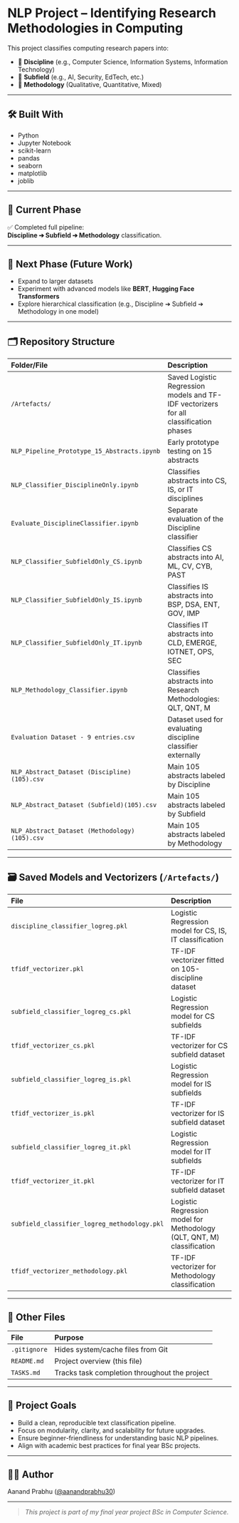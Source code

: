 # NLP Project – Identifying Research Methodologies in Computing

This project classifies computing research papers into:

- 🧠 **Discipline** (e.g., Computer Science, Information Systems, Information Technology)
- 🧠 **Subfield** (e.g., AI, Security, EdTech, etc.)
- 🧠 **Methodology** (Qualitative, Quantitative, Mixed)

---

## 🛠 Built With

- Python
- Jupyter Notebook
- scikit-learn
- pandas
- seaborn
- matplotlib
- joblib

---

## 📍 Current Phase

✅ Completed full pipeline:  
**Discipline ➔ Subfield ➔ Methodology** classification.

---

## 🚀 Next Phase (Future Work)

- Expand to larger datasets
- Experiment with advanced models like **BERT**, **Hugging Face Transformers**
- Explore hierarchical classification (e.g., Discipline ➔ Subfield ➔ Methodology in one model)

---

## 🗂️ Repository Structure

| Folder/File | Description |
|:---|:---|
| `/Artefacts/` | Saved Logistic Regression models and TF-IDF vectorizers for all classification phases |
| `NLP_Pipeline_Prototype_15_Abstracts.ipynb` | Early prototype testing on 15 abstracts |
| `NLP_Classifier_DisciplineOnly.ipynb` | Classifies abstracts into CS, IS, or IT disciplines |
| `Evaluate_DisciplineClassifier.ipynb` | Separate evaluation of the Discipline classifier |
| `NLP_Classifier_SubfieldOnly_CS.ipynb` | Classifies CS abstracts into AI, ML, CV, CYB, PAST |
| `NLP_Classifier_SubfieldOnly_IS.ipynb` | Classifies IS abstracts into BSP, DSA, ENT, GOV, IMP |
| `NLP_Classifier_SubfieldOnly_IT.ipynb` | Classifies IT abstracts into CLD, EMERGE, IOTNET, OPS, SEC |
| `NLP_Methodology_Classifier.ipynb` | Classifies abstracts into Research Methodologies: QLT, QNT, M |
| `Evaluation Dataset - 9 entries.csv` | Dataset used for evaluating discipline classifier externally |
| `NLP_Abstract_Dataset (Discipline)(105).csv` | Main 105 abstracts labeled by Discipline |
| `NLP_Abstract_Dataset (Subfield)(105).csv` | Main 105 abstracts labeled by Subfield |
| `NLP_Abstract_Dataset (Methodology)(105).csv` | Main 105 abstracts labeled by Methodology |

---

## 🗃️ Saved Models and Vectorizers (`/Artefacts/`)

| File | Description |
|:---|:---|
| `discipline_classifier_logreg.pkl` | Logistic Regression model for CS, IS, IT classification |
| `tfidf_vectorizer.pkl` | TF-IDF vectorizer fitted on 105-discipline dataset |
| `subfield_classifier_logreg_cs.pkl` | Logistic Regression model for CS subfields |
| `tfidf_vectorizer_cs.pkl` | TF-IDF vectorizer for CS subfield dataset |
| `subfield_classifier_logreg_is.pkl` | Logistic Regression model for IS subfields |
| `tfidf_vectorizer_is.pkl` | TF-IDF vectorizer for IS subfield dataset |
| `subfield_classifier_logreg_it.pkl` | Logistic Regression model for IT subfields |
| `tfidf_vectorizer_it.pkl` | TF-IDF vectorizer for IT subfield dataset |
| `subfield_classifier_logreg_methodology.pkl` | Logistic Regression model for Methodology (QLT, QNT, M) classification |
| `tfidf_vectorizer_methodology.pkl` | TF-IDF vectorizer for Methodology classification |

---

## 📝 Other Files

| File | Purpose |
|:---|:---|
| `.gitignore` | Hides system/cache files from Git |
| `README.md` | Project overview (this file) |
| `TASKS.md` | Tracks task completion throughout the project |

---

## 🎯 Project Goals

- Build a clean, reproducible text classification pipeline.
- Focus on modularity, clarity, and scalability for future upgrades.
- Ensure beginner-friendliness for understanding basic NLP pipelines.
- Align with academic best practices for final year BSc projects.

---

## 👨‍💻 Author

Aanand Prabhu ([@aanandprabhu30](https://github.com/aanandprabhu30))

---

> _This project is part of my final year project BSc in Computer Science._